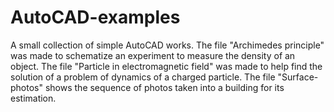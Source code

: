 # AutoCAD-examples
A small collection of simple AutoCAD works.
The file "Archimedes principle" was made to schematize an experiment to  measure the density of an object.
The file "Particle in electromagnetic field" was made to help find the solution of a problem of dynamics of a charged particle.
The file "Surface-photos" shows the sequence of photos taken into a building for its estimation.
